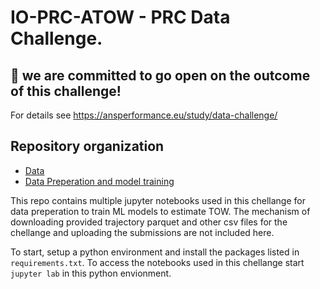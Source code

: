 # IO-PRC-ATOW - PRC Data Challenge.

## 📢 we are committed to go open on the outcome of this challenge!

For details see https://ansperformance.eu/study/data-challenge/

## Repository organization
- [Data](https://github.com/io-swiss/io-prc-atow/blob/main/data/README.md)
- [Data Preperation and model training](https://github.com/io-swiss/io-prc-atow/blob/main/notebooks/README.md)

This repo contains multiple jupyter notebooks used in this chellange for data preperation to train ML models to estimate TOW. The mechanism of downloading provided trajectory parquet and other csv files for the chellange and uploading the submissions are not included here.

To start, setup a python environment and install the packages listed in `requirements.txt`. To access the notebooks used in this chellange start `jupyter lab` in this python envionment.